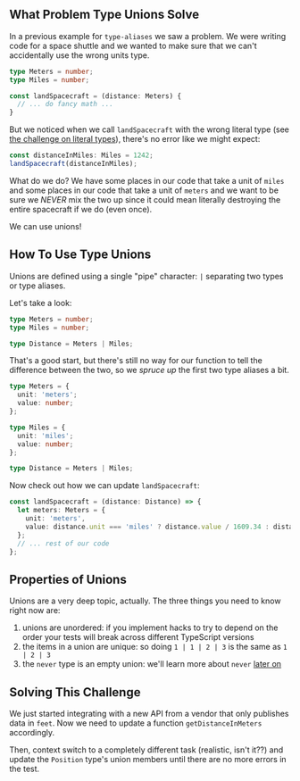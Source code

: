 ## What Problem Type Unions Solve

In a previous example for `type-aliases` we saw a problem. We were writing code for a space shuttle and we wanted to make sure that we can't accidentally use the wrong units type.

```ts
type Meters = number;
type Miles = number;

const landSpacecraft = (distance: Meters) {
  // ... do fancy math ...
}
```

But we noticed when we call `landSpacecraft` with the wrong literal type (see [the challenge on literal types](https://typehero.dev/challenge/literal-types)), there's no error like we might expect:

```ts
const distanceInMiles: Miles = 1242;
landSpacecraft(distanceInMiles);
```

What do we do? We have some places in our code that take a unit of `miles` and some places in our code that take a unit of `meters` and we want to be sure we _NEVER_ mix the two up since it could mean literally destroying the entire spacecraft if we do (even once).

We can use unions!

## How To Use Type Unions

Unions are defined using a single "pipe" character: `|` separating two types or type aliases.

Let's take a look:

```ts
type Meters = number;
type Miles = number;

type Distance = Meters | Miles;
```

That's a good start, but there's still no way for our function to tell the difference between the two, so we _spruce up_ the first two type aliases a bit.

```ts
type Meters = {
  unit: 'meters';
  value: number;
};

type Miles = {
  unit: 'miles';
  value: number;
};

type Distance = Meters | Miles;
```

Now check out how we can update `landSpacecraft`:

```ts
const landSpacecraft = (distance: Distance) => {
  let meters: Meters = {
    unit: 'meters',
    value: distance.unit === 'miles' ? distance.value / 1609.34 : distance.value,
  };
  // ... rest of our code
};
```

## Properties of Unions

Unions are a very deep topic, actually. The three things you need to know right now are:

1. unions are unordered: if you implement hacks to try to depend on the order your tests will break across different TypeScript versions
1. the items in a union are unique: so doing `1 | 1 | 2 | 3` is the same as `1 | 2 | 3`
1. the `never` type is an empty union: we'll learn more about `never` [later on](todo-never)

## Solving This Challenge

We just started integrating with a new API from a vendor that only publishes data in `feet`. Now we need to update a function `getDistanceInMeters` accordingly.

Then, context switch to a completely different task (realistic, isn't it??) and update the `Position` type's union members until there are no more errors in the test.

